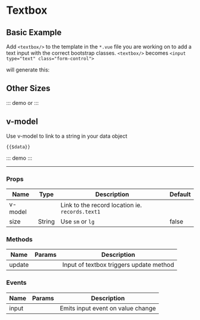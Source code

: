 # Textbox
## Basic Example

Add `<textbox/>` to the template in the `*.vue` file you are working on to add a text input with the correct bootstrap classes.
`<textbox/>`
becomes
`<input type="text" class="form-control">`

will generate this:
<textbox/>

## Other Sizes
::: demo
<textbox size="sm" value="A small input"/>
or
<textbox size="lg" value="A large input"/>
:::

## v-model
Use v-model to link to a string in your data object

`{{$data}}`

::: demo
<textbox v-model="records.text1" />
:::

<hr>

### Props
Name    | Type   | Description | Default
----    | :----: | ----------- | -----
v-model |        | Link to the record location ie. `records.text1` | 
size    | String | Use `sm` or `lg` | false

### Methods
Name             | Params | Description
---------------- | -------| -------------------
update           |        | Input of textbox triggers update method

### Events
Name             | Params | Description
---------------- | -------| -------------------
input            |        | Emits input event on value change 

<script>
export default {
	data () {
      	return {
      		records:{text1:"Text linked to data"},
      	}
  	},
}
</script>